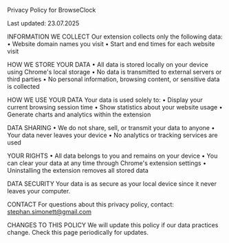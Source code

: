 Privacy Policy for BrowseClock

Last updated: 23.07.2025

INFORMATION WE COLLECT
Our extension collects only the following data:
• Website domain names you visit
• Start and end times for each website visit

HOW WE STORE YOUR DATA
• All data is stored locally on your device using Chrome's local storage
• No data is transmitted to external servers or third parties
• No personal information, browsing content, or sensitive data is collected

HOW WE USE YOUR DATA
Your data is used solely to:
• Display your current browsing session time
• Show statistics about your website usage
• Generate charts and analytics within the extension

DATA SHARING
• We do not share, sell, or transmit your data to anyone
• Your data never leaves your device
• No analytics or tracking services are used

YOUR RIGHTS
• All data belongs to you and remains on your device
• You can clear your data at any time through Chrome's extension settings
• Uninstalling the extension removes all stored data

DATA SECURITY
Your data is as secure as your local device since it never leaves your computer.

CONTACT
For questions about this privacy policy, contact: stephan.simonett@gmail.com

CHANGES TO THIS POLICY
We will update this policy if our data practices change. Check this page periodically for updates.
